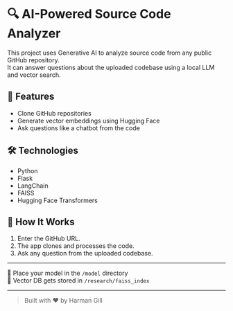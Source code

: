 # 🔍 AI-Powered Source Code Analyzer

This project uses Generative AI to analyze source code from any public GitHub repository.  
It can answer questions about the uploaded codebase using a local LLM and vector search.

## 🚀 Features
- Clone GitHub repositories
- Generate vector embeddings using Hugging Face
- Ask questions like a chatbot from the code

## 🛠️ Technologies
- Python
- Flask
- LangChain
- FAISS
- Hugging Face Transformers

## 🧠 How It Works
1. Enter the GitHub URL.
2. The app clones and processes the code.
3. Ask any question from the uploaded codebase.

---

📁 Place your model in the `/model` directory  
📁 Vector DB gets stored in `/research/faiss_index`




---

> Built with ❤️ by Harman Gill
